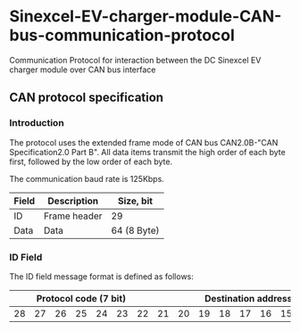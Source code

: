 # Sinexcel-EV-charger-module-CAN-bus-communication-protocol
Communication Protocol for interaction between the DC Sinexcel EV charger module over CAN bus interface

## CAN protocol specification

### Introduction

<p>The protocol uses the extended frame mode of CAN bus CAN2.0B-"CAN Specification2.0 Part B". All data items transmit the high order of each byte first, followed by the low order of each byte.</p>
<p>The communication baud rate is 125Kbps.</p>

<table>
    <thead>
        <tr>
            <th>Field</th>
            <th>Description</th>
            <th>Size, bit</th>
        </tr>
    </thead>
    <tbody>
        <tr>
            <td>ID</td>
            <td>Frame header</td>
            <td>29</td>
        </tr>
        <tr>
            <td>Data</td>
            <td>Data</td>
            <td>64 (8 Byte)</td>
        </tr>
    </tbody>
</table>

### ID Field

The ID field message format is defined as follows:

<table>
    <thead>
        <tr>
            <th colspan=7>Protocol code (7 bit)</th>
            <th colspan=11>Destination address (11 bit)</th>
            <th colspan=11>Source address (11 bit)</th>
        </tr>
    </thead>
        <tr>
            <!-- <style>
                table,
                th,
                td {
                    padding: 10px;
                    border: 1px solid black;
                    border-collapse: collapse;
                    align: center;
                } -->
            </style>
            <td>28</td>
            <td>27</td>
            <td>26</td>
            <td>25</td>
            <td>24</td>
            <td>23</td>
            <td>22</td>
            <td>21</td>
            <td>20</td>
            <td>19</td>
            <td>18</td>
            <td>17</td>
            <td>16</td>
            <td>15</td>
            <td>14</td>
            <td>13</td>
            <td>12</td>
            <td>11</td>
            <td>10</td>
            <td>9</td>
            <td>8</td>
            <td>7</td>
            <td>6</td>
            <td>5</td>
            <td>4</td>
            <td>3</td>
            <td>2</td>
            <td>1</td>
            <td>0</td>
        </tr>
    </tbody>
</table>